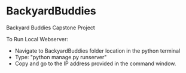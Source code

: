 # BackyardBuddies
Backyard Buddies Capstone Project

To Run Local Webserver:
- Navigate to BackyardBuddies folder location in the python terminal
- Type: "python manage.py runserver"
- Copy and go to the IP address provided in the command window.
